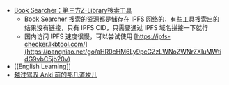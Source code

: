 - [Book Searcher：第三方Z-Library搜索工具](https://pangniao.net/Book-Searcher.html)
	- [Book Searcher](https://zlib.knat.network/) 搜索的资源都是储存在 IPFS 网络的，有些工具搜索出的结果没有链接，只有 IPFS CID，只需要通过 IPFS 域名拼接一下就行
	- 国内访问 IPFS 速度很慢，可以尝试使用 [https://ipfs-checker.1kbtool.com/](https://pangniao.net/go/aHR0cHM6Ly9pcGZzLWNoZWNrZXIuMWtidG9vbC5jb20v)
- [[English Learning]]
- [越过驾驭 Anki 前的那几道坎儿](https://utgd.net/article/9595)